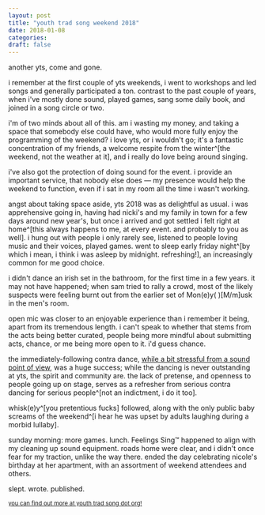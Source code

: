 ```yaml
---
layout: post
title: "youth trad song weekend 2018"
date: 2018-01-08
categories:
draft: false
---
```


another yts, come and gone.

i remember at the first couple of yts weekends, i went to workshops and led songs and generally participated a ton. contrast to the past couple of years, when i've mostly done sound, played games, sang some daily book, and joined in a song circle or two.

i'm of two minds about all of this. am i wasting my money, and taking a space that somebody else could have, who would more fully enjoy the programming of the weekend? i love yts, or i wouldn't go; it's a fantastic concentration of my friends, a welcome respite from the winter^[the weekend, not the weather at it], and i really do love being around singing.

i've also got the protection of doing sound for the event. i provide an important service, that nobody else does — my presence would help the weekend to function, even if i sat in my room all the time i wasn't working.

angst about taking space aside, yts 2018 was as delightful as usual. i was apprehensive going in, having had nicki's and my family in town for a few days around new year's, but once i arrived and got settled i felt right at home^[this always happens to me, at every event. and probably to you as well]. i hung out with people i only rarely see, listened to people loving music and their voices, played games. went to sleep early friday night^[by which i mean, i think i was asleep by midnight. refreshing!], an increasingly common for me good choice.

i didn't dance an irish set in the bathroom, for the first time in a few years. it may not have happened; when sam tried to rally a crowd, most of the likely suspects were feeling burnt out from the earlier set of Mon(e)y( )\[M/m\]usk in the men's room.

open mic was closer to an enjoyable experience than i remember it being, apart from its tremendous length. i can't speak to whether that stems from the acts being better curated, people being more mindful about submitting acts, chance, or me being more open to it. i'd guess chance.

the immediately-following contra dance, [while a bit stressful from a sound point of view](https://blog.rowan.website/2018/01/08/yts-2k18-sound/), was a huge success; while the dancing is never outstanding at yts, the spirit and community are. the lack of pretense, and openness to people going up on stage, serves as a refresher from serious contra dancing for serious people^[not an indictment, i do it too].

whisk(e)y^[you pretentious fucks] followed, along with the only public baby screams of the weekend^[i hear he was upset by adults laughing during a morbid lullaby].

sunday morning: more games. lunch. Feelings Sing™ happened to align with my cleaning up sound equipment. roads home were clear, and i didn't once fear for my traction, unlike the way there. ended the day celebrating nicole's birthday at her apartment, with an assortment of weekend attendees and others.

slept. wrote. published.

<small>[you can find out more at youth trad song dot org!](http://www.youthtradsong.org/)</small>